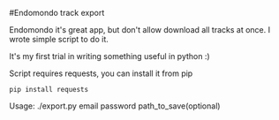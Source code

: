 #Endomondo track export

Endomondo it's great app, but don't allow download all tracks at once. I wrote simple script to do it.

It's my first trial in writing something useful in python :)

Script requires requests, you can install it from pip

    pip install requests

Usage: 
    ./export.py email password path_to_save(optional)
